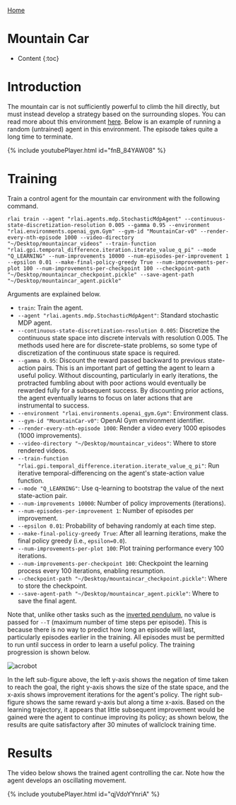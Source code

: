 [Home](../index.md)

# Mountain Car
* Content
{:toc}
  
# Introduction
The mountain car is not sufficiently powerful to climb the hill directly, but must instead develop a strategy based on 
the surrounding slopes. You can read more about this environment [here](https://gym.openai.com/envs/MountainCar-v0/). 
Below is an example of running a random (untrained) agent in this environment. The episode takes quite a long time to 
terminate.

{% include youtubePlayer.html id="fnB_84YAW08" %}

# Training
Train a control agent for the mountain car environment with the following command.
```
rlai train --agent "rlai.agents.mdp.StochasticMdpAgent" --continuous-state-discretization-resolution 0.005 --gamma 0.95 --environment "rlai.environments.openai_gym.Gym" --gym-id "MountainCar-v0" --render-every-nth-episode 1000 --video-directory "~/Desktop/mountaincar_videos" --train-function "rlai.gpi.temporal_difference.iteration.iterate_value_q_pi" --mode "Q_LEARNING" --num-improvements 10000 --num-episodes-per-improvement 1 --epsilon 0.01 --make-final-policy-greedy True --num-improvements-per-plot 100 --num-improvements-per-checkpoint 100 --checkpoint-path "~/Desktop/mountaincar_checkpoint.pickle" --save-agent-path "~/Desktop/mountaincar_agent.pickle"
```

Arguments are explained below.
* `train`:  Train the agent.
* `--agent "rlai.agents.mdp.StochasticMdpAgent"`:  Standard stochastic MDP agent. 
* `--continuous-state-discretization-resolution 0.005`:  Discretize the continuous state space into discrete intervals 
  with resolution 0.005. The methods used here are for discrete-state problems, so some type of discretization of the 
  continuous state space is required.
* `--gamma 0.95`:  Discount the reward passed backward to previous state-action pairs. This is an important part of 
  getting the agent to learn a useful policy. Without discounting, particularly in early iterations, the protracted
  fumbling about with poor actions would eventually be rewarded fully for a subsequent success. By discounting prior 
  actions, the agent eventually learns to focus on later actions that are instrumental to success.
* `--environment "rlai.environments.openai_gym.Gym"`:  Environment class. 
* `--gym-id "MountainCar-v0"`:  OpenAI Gym environment identifier.
* `--render-every-nth-episode 1000`:  Render a video every 1000 episodes (1000 improvements).
* `--video-directory "~/Desktop/mountaincar_videos"`:  Where to store rendered videos.
* `--train-function "rlai.gpi.temporal_difference.iteration.iterate_value_q_pi"`:  Run iterative temporal-differencing 
  on the agent's state-action value function. 
* `--mode "Q_LEARNING"`:  Use q-learning to bootstrap the value of the next state-action pair. 
* `--num-improvements 10000`:  Number of policy improvements (iterations).
* `--num-episodes-per-improvement 1`:  Number of episodes per improvement.
* `--epsilon 0.01`:  Probability of behaving randomly at each time step.
* `--make-final-policy-greedy True`:  After all learning iterations, make the final policy greedy (i.e., `epsilon=0.0`).
* `--num-improvements-per-plot 100`:  Plot training performance every 100 iterations.
* `--num-improvements-per-checkpoint 100`:  Checkpoint the learning process every 100 iterations, enabling resumption.
* `--checkpoint-path "~/Desktop/mountaincar_checkpoint.pickle"`:  Where to store the checkpoint.
* `--save-agent-path "~/Desktop/mountaincar_agent.pickle"`:  Where to save the final agent.

Note that, unlike other tasks such as the [inverted pendulum](./inverted_pendulum.md), no value is passed for `--T` 
(maximum number of time steps per episode). This is because there is no way to predict how long an episode will last, 
particularly episodes earlier in the training. All episodes must be permitted to run until success in order to learn 
a useful policy. The training progression is shown below.

![acrobot](https://github.com/MatthewGerber/rlai/raw/master/trained_agents/mountaincar/mountaincar_training.png)

In the left sub-figure above, the left y-axis shows the negation of time taken to reach the goal, the right y-axis shows 
the size of the state space, and the x-axis shows improvement iterations for the agent's policy. The right sub-figure 
shows the same reward y-axis but along a time x-axis. Based on the learning trajectory, it appears that little 
subsequent improvement would be gained were the agent to continue improving its policy; as shown below, the results are 
quite satisfactory after 30 minutes of wallclock training time.

# Results
The video below shows the trained agent controlling the car. Note how the agent develops an oscillating movement.

{% include youtubePlayer.html id="qjVdoYYnriA" %}
